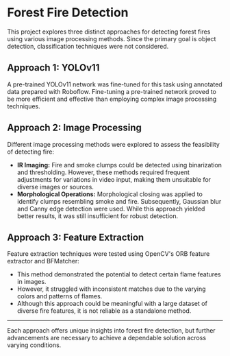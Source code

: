 # Forest Fire Detection

This project explores three distinct approaches for detecting forest fires using various image processing methods. Since the primary goal is object detection, classification techniques were not considered.

## Approach 1: YOLOv11

A pre-trained YOLOv11 network was fine-tuned for this task using annotated data prepared with Roboflow. Fine-tuning a pre-trained network proved to be more efficient and effective than employing complex image processing techniques.

## Approach 2: Image Processing

Different image processing methods were explored to assess the feasibility of detecting fire:

- **IR Imaging:** Fire and smoke clumps could be detected using binarization and thresholding. However, these methods required frequent adjustments for variations in video input, making them unsuitable for diverse images or sources.
- **Morphological Operations:** Morphological closing was applied to identify clumps resembling smoke and fire. Subsequently, Gaussian blur and Canny edge detection were used. While this approach yielded better results, it was still insufficient for robust detection.

## Approach 3: Feature Extraction

Feature extraction techniques were tested using OpenCV's ORB feature extractor and BFMatcher:

- This method demonstrated the potential to detect certain flame features in images.
- However, it struggled with inconsistent matches due to the varying colors and patterns of flames.
- Although this approach could be meaningful with a large dataset of diverse fire features, it is not reliable as a standalone method.

---

Each approach offers unique insights into forest fire detection, but further advancements are necessary to achieve a dependable solution across varying conditions.

